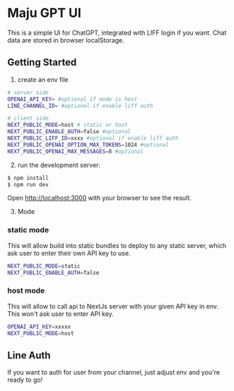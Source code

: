 # Maju GPT UI

This is a simple UI for ChatGPT, integrated with LIFF login if you want. Chat data are stored in browser localStorage.


## Getting Started
1. create an env file
```bash
# server side
OPENAI_API_KEY= #optional if mode is host
LINE_CHANNEL_ID= #optional if enable liff auth

# client side
NEXT_PUBLIC_MODE=host # static or host
NEXT_PUBLIC_ENABLE_AUTH=false #optional
NEXT_PUBLIC_LIFF_ID=xxxx #optional if enable liff auth
NEXT_PUBLIC_OPENAI_OPTION_MAX_TOKENS=1024 #optional
NEXT_PUBLIC_OPENAI_MAX_MESSAGES=8 #optional
```

2. run the development server:

```bash
$ npm install
$ npm run dev
```

Open [http://localhost:3000](http://localhost:3000) with your browser to see the result.

3. Mode
### static mode
This will allow build into static bundles to deploy to any static server, which ask user to enter their own API key to use.
```bash
NEXT_PUBLIC_MODE=static
NEXT_PUBLIC_ENABLE_AUTH=false
```

### host mode
This will allow to call api to NextJs server with your given API key in env. This won't ask user to enter API key.
```bash
OPENAI_API_KEY=xxxxx
NEXT_PUBLIC_MODE=host
```


## Line Auth
If you want to auth for user from your channel, just adjust env and you're ready to go!